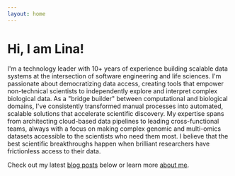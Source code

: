 ```yaml
---
layout: home
---
```


# Hi, I am Lina!

I'm a technology leader with 10+ years of experience building scalable data systems at the intersection of software engineering and life sciences. I'm passionate about democratizing data access, creating tools that empower non-technical scientists to independently explore and interpret complex biological data. As a "bridge builder" between computational and biological domains, I've consistently transformed manual processes into automated, scalable solutions that accelerate scientific discovery. My expertise spans from architecting cloud-based data pipelines to leading cross-functional teams, always with a focus on making complex genomic and multi-omics datasets accessible to the scientists who need them most. I believe that the best scientific breakthroughs happen when brilliant researchers have frictionless access to their data.

Check out my latest [blog posts](#) below or learn more [about me](about.html).
